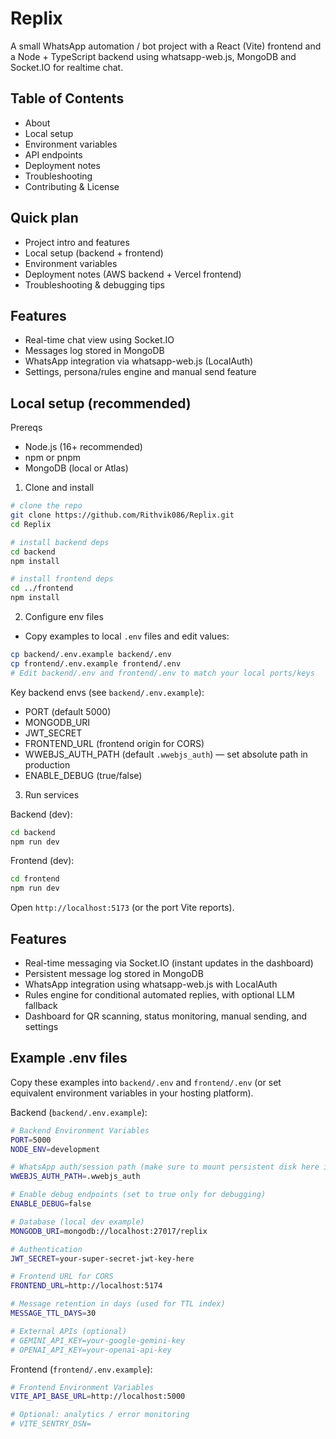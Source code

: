 # Replix

A small WhatsApp automation / bot project with a React (Vite) frontend and a Node + TypeScript backend using whatsapp-web.js, MongoDB and Socket.IO for realtime chat.

## Table of Contents

- About
- Local setup
- Environment variables
- API endpoints
- Deployment notes
- Troubleshooting
- Contributing & License

## Quick plan

- Project intro and features
- Local setup (backend + frontend)
- Environment variables
- Deployment notes (AWS backend + Vercel frontend)
- Troubleshooting & debugging tips

## Features

- Real-time chat view using Socket.IO
- Messages log stored in MongoDB
- WhatsApp integration via whatsapp-web.js (LocalAuth)
- Settings, persona/rules engine and manual send feature

## Local setup (recommended)

Prereqs

- Node.js (16+ recommended)
- npm or pnpm
- MongoDB (local or Atlas)

1. Clone and install

```bash
# clone the repo
git clone https://github.com/Rithvik086/Replix.git
cd Replix

# install backend deps
cd backend
npm install

# install frontend deps
cd ../frontend
npm install
```

2. Configure env files

- Copy examples to local `.env` files and edit values:

```bash
cp backend/.env.example backend/.env
cp frontend/.env.example frontend/.env
# Edit backend/.env and frontend/.env to match your local ports/keys
```

Key backend envs (see `backend/.env.example`):

- PORT (default 5000)
- MONGODB_URI
- JWT_SECRET
- FRONTEND_URL (frontend origin for CORS)
- WWEBJS_AUTH_PATH (default `.wwebjs_auth`) — set absolute path in production
- ENABLE_DEBUG (true/false)

3. Run services

Backend (dev):

```bash
cd backend
npm run dev
```

Frontend (dev):

```bash
cd frontend
npm run dev
```

Open `http://localhost:5173` (or the port Vite reports).

## Features

- Real-time messaging via Socket.IO (instant updates in the dashboard)
- Persistent message log stored in MongoDB
- WhatsApp integration using whatsapp-web.js with LocalAuth
- Rules engine for conditional automated replies, with optional LLM fallback
- Dashboard for QR scanning, status monitoring, manual sending, and settings

## Example .env files

Copy these examples into `backend/.env` and `frontend/.env` (or set equivalent environment variables in your hosting platform).

Backend (`backend/.env.example`):

```bash
# Backend Environment Variables
PORT=5000
NODE_ENV=development

# WhatsApp auth/session path (make sure to mount persistent disk here in production)
WWEBJS_AUTH_PATH=.wwebjs_auth

# Enable debug endpoints (set to true only for debugging)
ENABLE_DEBUG=false

# Database (local dev example)
MONGODB_URI=mongodb://localhost:27017/replix

# Authentication
JWT_SECRET=your-super-secret-jwt-key-here

# Frontend URL for CORS
FRONTEND_URL=http://localhost:5174

# Message retention in days (used for TTL index)
MESSAGE_TTL_DAYS=30

# External APIs (optional)
# GEMINI_API_KEY=your-google-gemini-key
# OPENAI_API_KEY=your-openai-api-key
```

Frontend (`frontend/.env.example`):

```bash
# Frontend Environment Variables
VITE_API_BASE_URL=http://localhost:5000

# Optional: analytics / error monitoring
# VITE_SENTRY_DSN=
```

